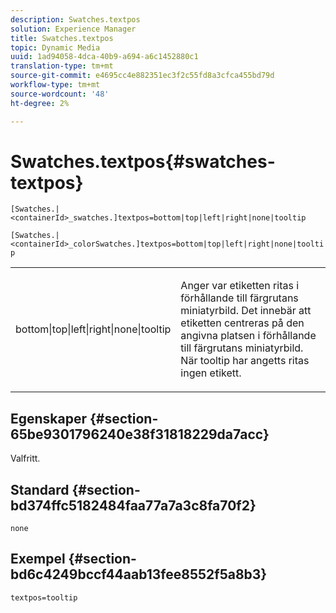 ```yaml
---
description: Swatches.textpos
solution: Experience Manager
title: Swatches.textpos
topic: Dynamic Media
uuid: 1ad94058-4dca-40b9-a694-a6c1452880c1
translation-type: tm+mt
source-git-commit: e4695cc4e882351ec3f2c55fd8a3cfca455bd79d
workflow-type: tm+mt
source-wordcount: '48'
ht-degree: 2%

---
```



# Swatches.textpos{#swatches-textpos}

`[Swatches.|<containerId>_swatches.]textpos=bottom|top|left|right|none|tooltip`

`[Swatches.|<containerId>_colorSwatches.]textpos=bottom|top|left|right|none|tooltip`

<table id="table_B3B03B00DCF0466DB332E851F4DDF610"> 
 <tbody> 
  <tr> 
   <td> <p> <span class="codeph"> bottom|top|left|right|none|tooltip</span> </p> </td> 
   <td> <p> Anger var etiketten ritas i förhållande till färgrutans miniatyrbild. Det innebär att etiketten centreras på den angivna platsen i förhållande till färgrutans miniatyrbild. När <span class="codeph"> tooltip</span> har angetts ritas ingen etikett. </p> </td> 
  </tr> 
 </tbody> 
</table>

## Egenskaper {#section-65be9301796240e38f31818229da7acc}

Valfritt.

## Standard {#section-bd374ffc5182484faa77a7a3c8fa70f2}

`none`

## Exempel {#section-bd6c4249bccf44aab13fee8552f5a8b3}

`textpos=tooltip`

